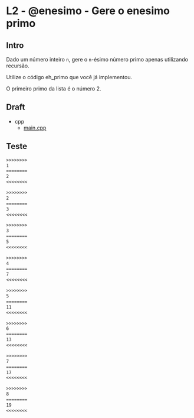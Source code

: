 # L2 - @enesimo - Gere o enesimo primo

## Intro

Dado um número inteiro `n`, gere o `n`-ésimo número primo apenas utilizando recursão.

Utilize o código eh_primo que você já implementou.

O primeiro primo da lista é o número 2.

## Draft

<!-- draft -->
- cpp
  - [main.cpp](.cache/lang/cpp/main.cpp)

<!-- draft -->

## Teste

```txt
>>>>>>>>
1
========
2
<<<<<<<<

>>>>>>>>
2
========
3
<<<<<<<<

>>>>>>>>
3
========
5
<<<<<<<<

>>>>>>>>
4
========
7
<<<<<<<<

>>>>>>>>
5
========
11
<<<<<<<<

>>>>>>>>
6
========
13
<<<<<<<<

>>>>>>>>
7
========
17
<<<<<<<<

>>>>>>>>
8
========
19
<<<<<<<<

```
